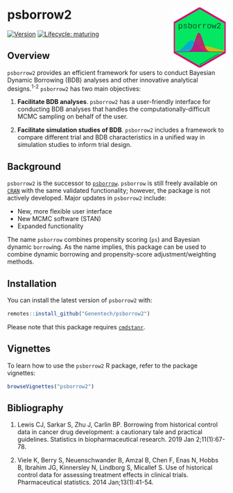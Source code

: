 # psborrow2 <img src="./inst/img/psborrow2_hex.png" align="right" width="120" />

<!-- badges: start -->

[![Version](https://img.shields.io/static/v1.svg?label=github.com/genentech&message=v.0.0.1&color=DC0073)](https://github.com/Genentech/psborrow2)
[![Lifecycle:
maturing](https://img.shields.io/badge/lifecycle-experimental-orange.svg)](https://www.tidyverse.org/lifecycle/#experimental)
<!-- badges: end -->

## Overview

`psborrow2` provides an efficient framework for users to
conduct Bayesian Dynamic Borrowing (BDB) analyses and other innovative analytical designs.<sup>1-2</sup>
 `psborrow2` has two main objectives: 

1) <b>Facilitate BDB analyses</b>. `psborrow2` has a user-friendly interface for conducting
BDB analyses that handles the computationally-difficult MCMC sampling on behalf of the user.

2) <b>Facilitate simulation studies of BDB</b>. `psborrow2` includes a framework to compare different trial and BDB characteristics in a unified way in simulation studies to inform trial design.

## Background

`psborrow2` is the successor to
[`psborrow`](https://github.com/Genentech/psborrow). `psborrow` is still freely available on [`CRAN`](https://cran.r-project.org/package=psborrow) with the same validated functionality; however, the package is not actively developed. Major updates in `psborrow2` include:

* New, more flexible user interface
* New MCMC software (STAN)
* Expanded functionality

The name `psborrow` combines propensity scoring (`ps`) and Bayesian dynamic `borrow`ing. As the name
implies, this package can be used to combine dynamic borrowing and propensity-score adjustment/weighting
methods.

## Installation

You can install the latest version of `psborrow2` with:

```r
remotes::install_github("Genentech/psborrow2")
```

Please note that this package requires [`cmdstanr`](https://mc-stan.org/cmdstanr/).

## Vignettes

To learn how to use the `psborrow2` R package, refer to the package vignettes:

```r
browseVignettes("psborrow2")
```

## Bibliography

1. Lewis CJ, Sarkar S, Zhu J, Carlin BP. Borrowing from historical control data in cancer drug development: a cautionary tale and practical guidelines. Statistics in biopharmaceutical research. 2019 Jan 2;11(1):67-78.

2. Viele K, Berry S, Neuenschwander B, Amzal B, Chen F, Enas N, Hobbs B, Ibrahim JG, Kinnersley N, Lindborg S, Micallef S. Use of historical control data for assessing treatment effects in clinical trials. Pharmaceutical statistics. 2014 Jan;13(1):41-54.